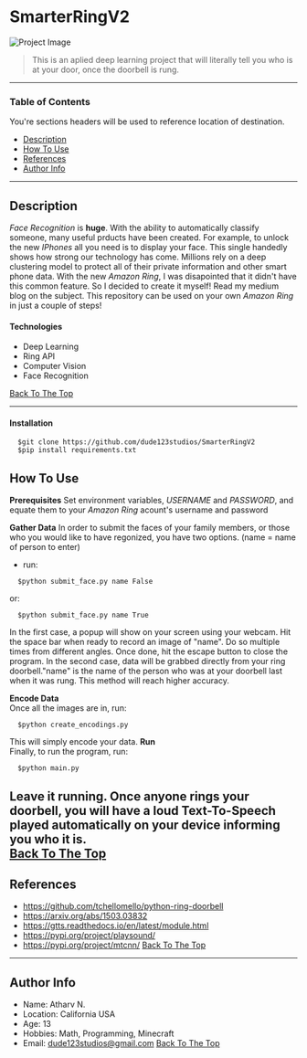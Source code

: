 # SmarterRingV2

![Project Image](MEDIA/cover)

> This is an aplied deep learning project that will literally tell you who is at your door, once the doorbell is rung.

---

### Table of Contents
You're sections headers will be used to reference location of destination.

- [Description](#description)
- [How To Use](#how-to-use)
- [References](#references)
- [Author Info](#author-info)

---

## Description

_Face Recognition_ is **huge**. With the ability to automatically classify someone, many useful prducts have been created. For example, to unlock the new _IPhones_ all you need is to display your face. This single handedly shows how strong our technology has come. Millions rely on a deep clustering model to protect all of their private information and other smart phone data. With the new _Amazon Ring_, I was disapointed that it didn't have this common feature. So I decided to create it myself! Read my medium blog on the subject. This repository can be used on your own _Amazon Ring_ in just a couple of steps!

#### Technologies

- Deep Learning
- Ring API
- Computer Vision 
- Face Recognition

[Back To The Top](#SmarterRingV2)

---

#### Installation

```venv
  $git clone https://github.com/dude123studios/SmarterRingV2
  $pip install requirements.txt
```
## How To Use

**Prerequisites** 
Set environment variables, _USERNAME_ and _PASSWORD_, and equate them to your _Amazon Ring_ acount's username and password

**Gather Data**
In order to submit the faces of your family members, or those who you would like to have regonized, you have two options. 
(name = name of person to enter)
- run:
```venv
  $python submit_face.py name False
```
or:
```venv
  $python submit_face.py name True
```
In the first case, a popup will show on your screen using your webcam. Hit the space bar when ready to record an image of "name". Do so multiple times from different angles. Once done, hit the escape button to close the program. 
In the second case, data will be grabbed directly from your ring doorbell."name" is the name of the person who was at your doorbell last when it was rung. This method will reach higher accuracy.
  
**Encode Data**  
Once all the images are in, run:
```venv
  $python create_encodings.py
```
This will simply encode your data.
**Run**  
Finally, to run the program, run:
```venv
  $python main.py
```
Leave it running. Once anyone rings your doorbell, you will have a loud Text-To-Speech played automatically on your device informing you who it is.  
[Back To The Top](#SmarterRingV2)
--- 

## References

- https://github.com/tchellomello/python-ring-doorbell
- https://arxiv.org/abs/1503.03832
- https://gtts.readthedocs.io/en/latest/module.html
- https://pypi.org/project/playsound/
- https://pypi.org/project/mtcnn/
[Back To The Top](#SmarterRingV2)
--- 

## Author Info

- Name: Atharv N.
- Location: California USA
- Age: 13
- Hobbies: Math, Programming, Minecraft 
- Email: dude123studios@gmail.com
[Back To The Top](#SmarterRingV2)



